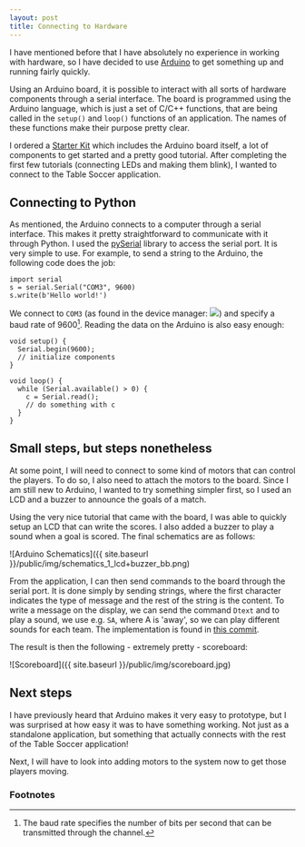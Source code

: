 ```yaml
---
layout: post
title: Connecting to Hardware
---
```


I have mentioned before that I have absolutely no experience in working with hardware, so I have decided to use [Arduino](https://www.arduino.cc/) to get something up and running fairly quickly. 

Using an Arduino board, it is possible to interact with all sorts of hardware components through a serial interface. The board is programmed using the Arduino language, which is just a set of C/C++ functions, that are being called in the `setup()` and `loop()` functions of an application. The names of these functions make their purpose pretty clear. 

I ordered a [Starter Kit](https://www.elegoo.com/product/elegoo-uno-project-super-starter-kit/) which includes the Arduino board itself, a lot of components to get started and a pretty good tutorial. After completing the first few tutorials (connecting LEDs and making them blink), I wanted to connect to the Table Soccer application.

## Connecting to Python
As mentioned, the Arduino connects to a computer through a serial interface. This makes it pretty straightforward to communicate with it through Python. I used the [pySerial](https://github.com/pyserial/pyserial) library to access the serial port. It is very simple to use. For example, to send a string to the Arduino, the following code does the job:

```
import serial
s = serial.Serial("COM3", 9600)
s.write(b'Hello world!')
```

We connect to `COM3` (as found in the device manager: <img src="{{ site.baseurl }}/public/img/comport_device_manager.png" style="display: inline; margin: 0;" />) and specify a baud rate of 9600[^1]. Reading the data on the Arduino is also easy enough:

```
void setup() {
  Serial.begin(9600);
  // initialize components
}

void loop() {
  while (Serial.available() > 0) {
    c = Serial.read();
    // do something with c
  }
}
```

## Small steps, but steps nonetheless
At some point, I will need to connect to some kind of motors that can control the players. To do so, I also need to attach the motors to the board. Since I am still new to Arduino, I wanted to try something simpler first, so I used an LCD and a buzzer to announce the goals of a match. 

Using the very nice tutorial that came with the board, I was able to quickly setup an LCD that can write the scores. I also added a buzzer to play a sound when a goal is scored. The final schematics are as follows:

![Arduino Schematics]({{ site.baseurl }}/public/img/schematics_1_lcd+buzzer_bb.png)

From the application, I can then send commands to the board through the serial port. It is done simply by sending strings, where the first character indicates the type of message and the rest of the string is the content. To write a message on the display, we can send the command `Dtext` and to play a sound, we use e.g. `SA`, where A is 'away', so we can play different sounds for each team. The implementation is found in [this commit](https://github.com/andreasschmidtjensen/tablesoccer/commit/c4e473cad15ae9f2042cf38acf0c8935a5c163a0).

The result is then the following - extremely pretty - scoreboard:

![Scoreboard]({{ site.baseurl }}/public/img/scoreboard.jpg)

## Next steps
I have previously heard that Arduino makes it very easy to prototype, but I was surprised at how easy it was to have something working. Not just as a standalone application, but something that actually connects with the rest of the Table Soccer application! 

Next, I will have to look into adding motors to the system now to get those players moving. 

### Footnotes
[^1]: The baud rate specifies the number of bits per second that can be transmitted through the channel. 

